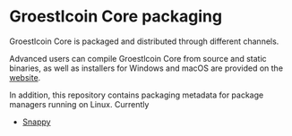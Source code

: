 Groestlcoin Core packaging
=======

Groestlcoin Core is packaged and distributed through different channels.

Advanced users can compile Groestlcoin Core from source and static binaries, as well as installers for Windows and macOS are
provided on the [website](https://groestlcoin.org).

In addition, this repository contains packaging metadata for package managers running on Linux. Currently

* [Snappy](/snap)
